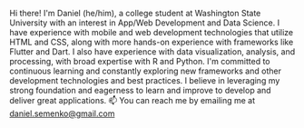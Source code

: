 Hi there! I'm Daniel (he/him), a college student at Washington State University with an interest in App/Web Development and Data Science.
I have experience with mobile and web development technologies that utilize HTML and CSS, along with more hands-on experience with frameworks like Flutter and Dart. I also have experience with data visualization, analysis, and processing, with broad expertise with R and Python.
I'm committed to continuous learning and constantly exploring new frameworks and other development technologies and best practices. I believe in leveraging my strong foundation and eagerness to learn and improve to develop and deliver great applications.
📫 You can reach me by emailing me at daniel.semenko@gmail.com

<!---
daniel-semenko/daniel-semenko is a ✨ special ✨ repository because its `README.md` (this file) appears on your GitHub profile.
You can click the Preview link to take a look at your changes.
--->
